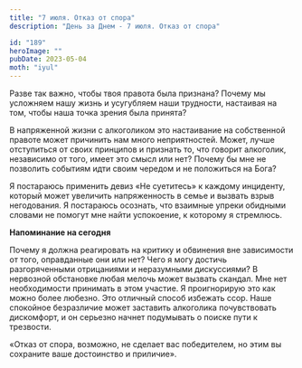 ```yaml
---
title: "7 июля. Отказ от спора"
description: "День за Днем - 7 июля. Отказ от спора"

id: "189"
heroImage: ""
pubDate: 2023-05-04
moth: "iyul"
---
```


Разве так важно, чтобы твоя правота была признана? Почему мы усложняем нашу
жизнь и усугубляем наши трудности, настаивая на том, чтобы наша точка зрения
была принята?

В напряженной жизни с алкоголиком это настаивание на собственной правоте может
причинить нам много неприятностей. Может, лучше отступиться от своих принципов
и признать то, что говорит алкоголик, независимо от того, имеет это смысл или
нет? Почему бы мне не позволить событиям идти своим чередом и не положиться на
Бога?

Я постараюсь применить девиз «Не суетитесь» к каждому инциденту, который может
увеличить напряженность в семье и вызвать взрыв негодования. Я постараюсь
осознать, что взаимные упреки обидными словами не помогут мне найти
успокоение, к которому я стремлюсь.

**Напоминание на сегодня**

Почему я должна реагировать на критику и обвинения вне зависимости от того,
оправданные они или нет? Чего я могу достичь разгоряченными отрицаниями и
неразумными дискуссиями? В нервозной обстановке любая мелочь может вызвать
скандал. Мне нет необходимости принимать в этом участие. Я проигнорирую это
как можно более любезно. Это отличный способ избежать ссор. Наше спокойное
безразличие может заставить алкоголика почувствовать дискомфорт, и он серьезно
начнет подумывать о поиске пути к трезвости.

«Отказ от спора, возможно, не сделает вас победителем, но этим вы сохраните
ваше достоинство и приличие».
